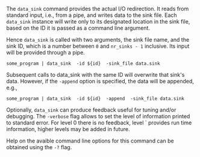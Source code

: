 The `data_sink` command provides the actual I/O redirection.  It reads from standard input, i.e., from a pipe, and writes data to the sink file.  Each `data_sink` instance will write only to its designated location in the sink file, based on the ID it is passed as a command line argument.

Hence `data_sink` is called with two arguments, the sink file name, and the sink ID, which is a number between `0` and `nr_sinks - 1` inclusive.  Its input will be provided through a pipe.
```
some_program | data_sink  -id ${id}  -sink_file data.sink
```

Subsequent calls to data_sink with the same ID will overwrite that sink's
data.  However, if the `-append` option is specified, the data will be
appended, e.g.,
```
some_program | data_sink  -id ${id}  -append  -sink_file data.sink
```

Optionally, `data_sink` can produce feedback useful for tuning and/or debugging.  The `-verbose` flag allows to set the level of information printed to standard error.  For level 0 there is no feedback, level ` provides run time information, higher levels may be added in future.

Help on the avaible command line options for this command can be obtained using the `-?` flag.
